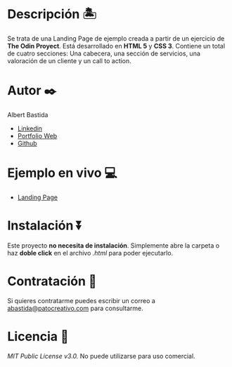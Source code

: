 # Descripción 🏝️
Se trata de una Landing Page de ejemplo creada a partir de un ejercicio de **The Odin Proyect**. Está desarrollado en **HTML 5** y **CSS 3**. Contiene un total de cuatro secciones: Una cabecera, una sección de servicios, una valoración de un cliente y un call to action.

# Autor ✒️
Albert Bastida
- <a href="https://linkedin.com/in/albertbastidamarfil"> Linkedin </a>
- <a href="https://patocreativo.com">Portfolio Web</a>
- <a href="https://github.com/marfil92">Github</a>

# Ejemplo en vivo 💻

- <a href="#"> Landing Page </a>

# Instalación ⏬
Este proyecto **no necesita de instalación**. Simplemente abre la carpeta o haz **doble click** en el archivo *.html* para poder ejecutarlo.

# Contratación 📌
Si quieres contratarme puedes escribir un correo a <a href="mailto:abastida@patocreativo.com">abastida@patocreativo.com</a> para consultarme.

# Licencia 📄
*MIT Public License v3.0.* No puede utilizarse para uso comercial.
